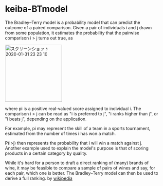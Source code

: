 # keiba-BTmodel

The Bradley–Terry model is a probability model that can predict the outcome of a paired comparison. 
Given a pair of individuals i and j drawn from some population,
it estimates the probability that the pairwise comparison i > j turns out true, as

<img width="187" alt="スクリーンショット 2020-01-31 23 23 10" src="https://user-images.githubusercontent.com/36298285/73546512-b4eaa280-4480-11ea-8c7b-d081d6e4abf8.png">

where pi is a positive real-valued score assigned to individual i. 
The comparison i > j can be read as "i is preferred to j", "i ranks higher than j", or "i beats j", depending on the application.

For example, pi may represent the skill of a team in a sports tournament, estimated from the number of times i has won a match. 

P(i>j) then represents the probability that i will win a match against j. 
Another example used to explain the model's purpose is that of scoring products in a certain category by quality. 

While it's hard for a person to draft a direct ranking of (many) brands of wine, it may be feasible to compare a sample of pairs of wines and say, for each pair, which one is better. 
The Bradley–Terry model can then be used to derive a full ranking. by [wikipedia](https://en.wikipedia.org/wiki/Bradley%E2%80%93Terry_model)
